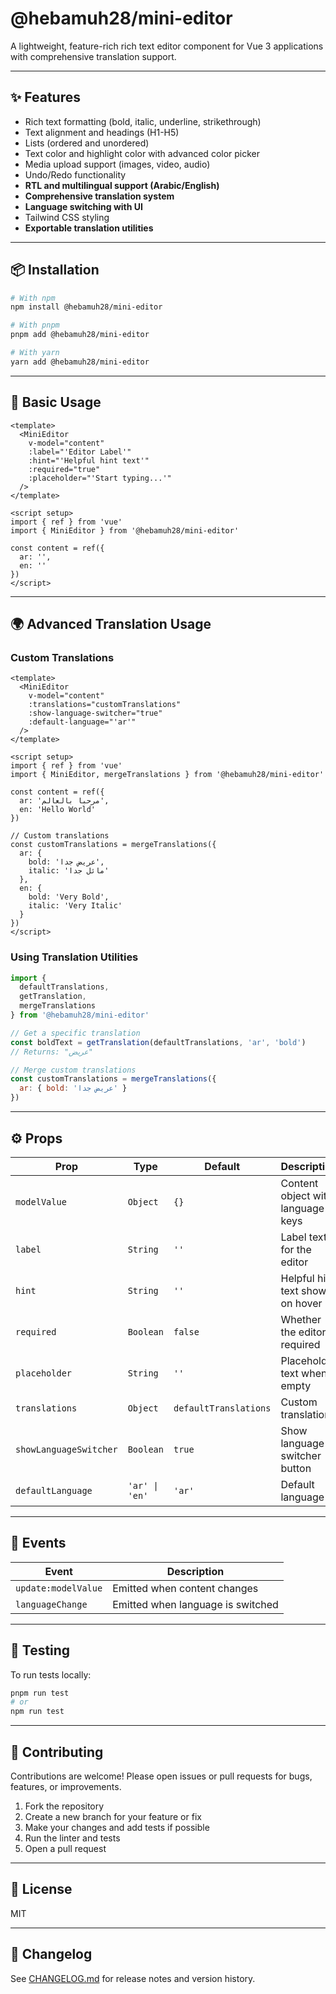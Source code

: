 # @hebamuh28/mini-editor

A lightweight, feature-rich rich text editor component for Vue 3 applications with comprehensive translation support.

---

## ✨ Features

- Rich text formatting (bold, italic, underline, strikethrough)
- Text alignment and headings (H1-H5)
- Lists (ordered and unordered)
- Text color and highlight color with advanced color picker
- Media upload support (images, video, audio)
- Undo/Redo functionality
- **RTL and multilingual support (Arabic/English)**
- **Comprehensive translation system**
- **Language switching with UI**
- Tailwind CSS styling
- **Exportable translation utilities**

---

## 📦 Installation

```bash
# With npm
npm install @hebamuh28/mini-editor

# With pnpm
pnpm add @hebamuh28/mini-editor

# With yarn
yarn add @hebamuh28/mini-editor
```

---

## 🚀 Basic Usage

```vue
<template>
  <MiniEditor
    v-model="content"
    :label="'Editor Label'"
    :hint="'Helpful hint text'"
    :required="true"
    :placeholder="'Start typing...'"
  />
</template>

<script setup>
import { ref } from 'vue'
import { MiniEditor } from '@hebamuh28/mini-editor'

const content = ref({
  ar: '',
  en: ''
})
</script>
```

---

## 🌍 Advanced Translation Usage

### Custom Translations

```vue
<template>
  <MiniEditor
    v-model="content"
    :translations="customTranslations"
    :show-language-switcher="true"
    :default-language="'ar'"
  />
</template>

<script setup>
import { ref } from 'vue'
import { MiniEditor, mergeTranslations } from '@hebamuh28/mini-editor'

const content = ref({
  ar: 'مرحبا بالعالم',
  en: 'Hello World'
})

// Custom translations
const customTranslations = mergeTranslations({
  ar: {
    bold: 'عريض جدا',
    italic: 'مائل جدا'
  },
  en: {
    bold: 'Very Bold',
    italic: 'Very Italic'
  }
})
</script>
```

### Using Translation Utilities

```javascript
import { 
  defaultTranslations, 
  getTranslation, 
  mergeTranslations 
} from '@hebamuh28/mini-editor'

// Get a specific translation
const boldText = getTranslation(defaultTranslations, 'ar', 'bold')
// Returns: "عريض"

// Merge custom translations
const customTranslations = mergeTranslations({
  ar: { bold: 'عريض جدا' }
})
```

---

## ⚙️ Props

| Prop | Type | Default | Description |
|------|------|---------|-------------|
| `modelValue` | `Object` | `{}` | Content object with language keys |
| `label` | `String` | `''` | Label text for the editor |
| `hint` | `String` | `''` | Helpful hint text shown on hover |
| `required` | `Boolean` | `false` | Whether the editor is required |
| `placeholder` | `String` | `''` | Placeholder text when empty |
| `translations` | `Object` | `defaultTranslations` | Custom translations |
| `showLanguageSwitcher` | `Boolean` | `true` | Show language switcher button |
| `defaultLanguage` | `'ar' \| 'en'` | `'ar'` | Default language |

---

## 🔔 Events

| Event | Description |
|-------|-------------|
| `update:modelValue` | Emitted when content changes |
| `languageChange` | Emitted when language is switched |

---

## 🧪 Testing

To run tests locally:

```bash
pnpm run test
# or
npm run test
```

---

## 🤝 Contributing

Contributions are welcome! Please open issues or pull requests for bugs, features, or improvements.

1. Fork the repository
2. Create a new branch for your feature or fix
3. Make your changes and add tests if possible
4. Run the linter and tests
5. Open a pull request

---

## 📜 License

MIT

---

## 📓 Changelog

See [CHANGELOG.md](./CHANGELOG.md) for release notes and version history. 


